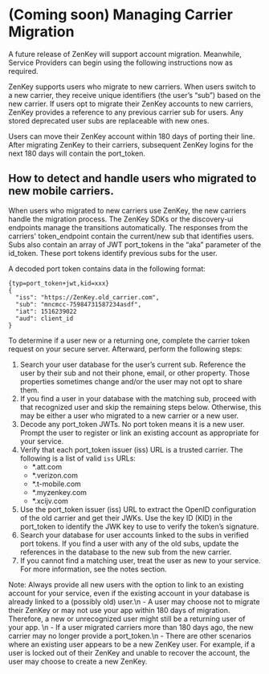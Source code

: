 # (Coming soon) Managing Carrier Migration

A future release of ZenKey will support account migration. Meanwhile, Service Providers can begin using the following instructions now as required.

ZenKey supports users who migrate to new carriers. When users switch to a new carrier, they receive unique identifiers (the user’s “sub”) based on the new carrier. If users opt to migrate their ZenKey accounts to new carriers, ZenKey provides a reference to any previous carrier sub for users. Any stored deprecated user subs are replaceable with new ones. 

Users can move their ZenKey account within 180 days of porting their line. After migrating ZenKey to their carriers, subsequent ZenKey logins for the next 180 days will contain the port_token.

## How to detect and handle users who migrated to new mobile carriers.

When users who migrated to new carriers use ZenKey, the new carriers handle the migration process. The ZenKey SDKs or the discovery-ui endpoints manage the transitions automatically. The responses from the carriers' token_endpoint contain the current/new sub that identifies users. Subs also contain an array of JWT port_tokens in the “aka” parameter of the id_token. These port tokens identify previous subs for the user.

A decoded port token contains data in the following format:
```
{typ=port_token+jwt,kid=xxx}
{
  "iss": "https://ZenKey.old_carrier.com",
  "sub": "mncmcc-75984731587234asdf",
  "iat": 1516239022
  "aud": client_id
}
```

To determine if a user new or a returning one, complete the carrier token request on your secure server. Afterward, perform the following steps:

1. Search your user database for the user’s current sub. Reference the user by their sub and not their phone, email, or other property. Those properties sometimes change and/or the user may not opt to share them.
2. If you find a user in your database with the matching sub, proceed with that recognized user and skip the remaining steps below. Otherwise, this may be either a user who migrated to a new carrier or a new user.
3. Decode any port_token JWTs. No port token means it is a new user. Prompt the user to register or link an existing account as appropriate for your service.
4. Verify that each port_token issuer (iss) URL is a trusted carrier. The following is a list of valid `iss` URLs:
    - *.att.com
    - *.verizon.com
    - *.t-mobile.com
    - *.myzenkey.com
    - *.xcijv.com
5. Use the port_token issuer (iss) URL to extract the OpenID configuration of the old carrier and get their JWKs. Use the key ID (KID) in the port_token to identify the JWK key to use to verify the token’s signature.
6. Search your database for user accounts linked to the subs in verified port tokens. If you find a user with any of the old subs, update the references in the database to the new sub from the new carrier.
7. If you cannot find a matching user, treat the user as new to your service. For more information, see the notes section.

Note: Always provide all new users with the option to link to an existing account for your service, even if the existing account in your database is already linked to a (possibly old) user.\n - A user may choose not to migrate their ZenKey or may not use your app within 180 days of migration. Therefore, a new or unrecognized user might still be a returning user of your app. \n - If a user migrated carriers more than 180 days ago, the new carrier may no longer provide a port_token.\n - There are other scenarios where an existing user appears to be a new ZenKey user. For example, if a user is locked out of their ZenKey and unable to recover the account, the user may choose to create a new ZenKey.